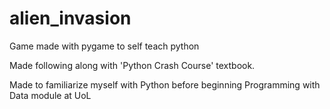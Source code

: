 # alien_invasion
Game made with pygame to self teach python

Made following along with 'Python Crash Course' textbook.

Made to familiarize myself with Python before beginning Programming with Data module at UoL
